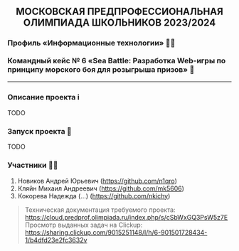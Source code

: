 ## <p align=center>МОСКОВСКАЯ ПРЕДПРОФЕССИОНАЛЬНАЯ ОЛИМПИАДА ШКОЛЬНИКОВ 2023/2024</p>


### Профиль «Информационные технологии» 🐱‍💻<br><br> Командный кейс № 6 «Sea Battle: Разработка Web-игры по принципу морского боя для розыгрыша призов» 🚢
---

### Описание проекта ℹ
TODO

### Запуск проекта 🚀
TODO

### Участники 👨‍💻
1. Новиков Андрей Юрьевич (https://github.com/n1qro)
2. Кляйн Михаил Андреевич (https://github.com/mk5606)
3. Кокорева Надежда (...) (https://github.com/nkichy)

> Техническая документация требуемого проекта: https://cloud.predprof.olimpiada.ru/index.php/s/cSbWxGQ3PsW5z7E
> Просмотр выданных задач на Clickup: https://sharing.clickup.com/9015251148/l/h/6-901501728434-1/b4dfd23e2fc3632v
